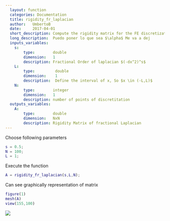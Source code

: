 ```yaml
---
  layout: function
  categories: Documentation
  title: rigidity_fr_laplacian
  author:   UmbertoB
  date:     2017-04-01
  short_description: Compute the rigidity matrix for the FE discretization of the fractional Laplacian  $(-dx^2)^s \in (-L,L)$.
  long_description:  Puedo poner lo que sea $\alpha$ Me va a dej       Puedo poner lo que sea $\alpha$ Me va a deja
  inputs_variables:  
    s:
        type:        double
        dimension:   1
        description: Fractional Order of laplacian $(-dx^2)^s$
    L:
        type:         double
        dimension:    1
        description:  Define the interval of x, So $x \in (-L,L)$  
    N:
        type:        integer
        dimension:   1
        description: number of points of discretitation 
  outputs_variables:
    A:
        type:        double
        dimension:   NxN
        description: Rigidity Matrix of fractional Laplacian
---
```



Choose following parameters



```matlab
s = 0.5;
N = 100;
L = 1;
```


Execute the function



```matlab
A = rigidity_fr_laplacian(s,L,N);
```


Can see graphically representation of matrix



```matlab
figure(1)
mesh(A)
view(155,100)
```


![](./../assets/imgs/functions/help_rigidity_fr_laplacian_01.png)



